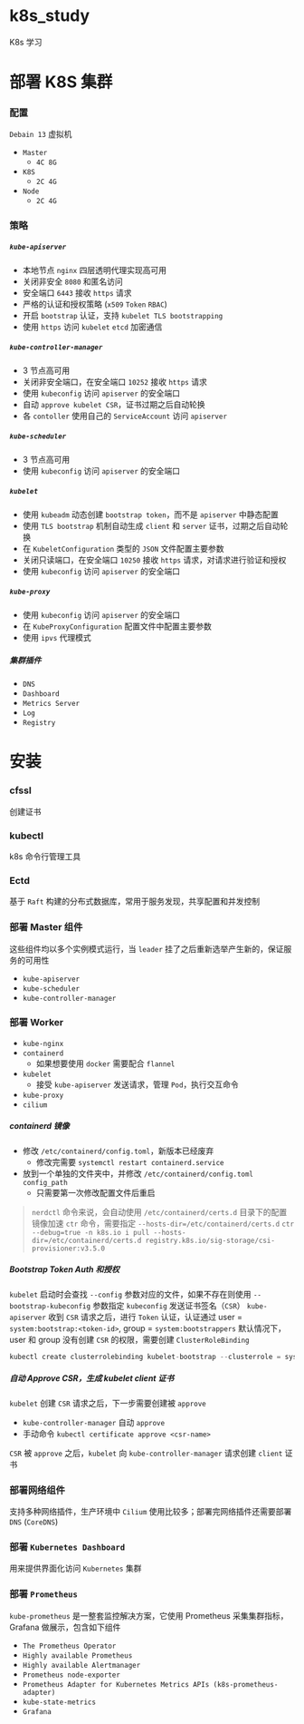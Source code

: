 # k8s_study

K8s 学习

# 部署 K8S 集群

### 配置

`Debain 13` 虚拟机

- `Master`
    - `4C 8G`
- `K8S`
    - `2C 4G`
- `Node`
    - `2C 4G`

### 策略

##### `kube-apiserver`

- 本地节点 `nginx` 四层透明代理实现高可用
- 关闭非安全 `8080` 和匿名访问
- 安全端口 `6443` 接收 `https` 请求
- 严格的认证和授权策略 (`x509` `Token` `RBAC`)
- 开启 `bootstrap` 认证，支持 `kubelet TLS bootstrapping`
- 使用 `https` 访问 `kubelet` `etcd` 加密通信

##### `kube-controller-manager`

- 3 节点高可用
- 关闭非安全端口，在安全端口 `10252` 接收 `https` 请求
- 使用 `kubeconfig` 访问 `apiserver` 的安全端口
- 自动 `approve kubelet CSR`，证书过期之后自动轮换
- 各 `contoller` 使用自己的 `ServiceAccount` 访问 `apiserver`

##### `kube-scheduler`

- 3 节点高可用
- 使用 `kubeconfig` 访问 `apiserver` 的安全端口

##### `kubelet`

- 使用 `kubeadm` 动态创建 `bootstrap token`，而不是 `apiserver` 中静态配置
- 使用 `TLS bootstrap` 机制自动生成 `client` 和 `server` 证书，过期之后自动轮换
- 在 `KubeletConfiguration` 类型的 `JSON` 文件配置主要参数
- 关闭只读端口，在安全端口 `10250` 接收 `https` 请求，对请求进行验证和授权
- 使用 `kubeconfig` 访问 `apiserver` 的安全端口

##### `kube-proxy`

- 使用 `kubeconfig` 访问 `apiserver` 的安全端口
- 在 `KubeProxyConfiguration` 配置文件中配置主要参数
- 使用 `ipvs` 代理模式

##### 集群插件

- `DNS`
- `Dashboard`
- `Metrics Server`
- `Log`
- `Registry`

# 安装

### cfssl

创建证书

### kubectl

k8s 命令行管理工具

### Ectd

基于 `Raft` 构建的分布式数据库，常用于服务发现，共享配置和并发控制

### 部署 Master 组件

这些组件均以多个实例模式运行，当 `leader` 挂了之后重新选举产生新的，保证服务的可用性

- `kube-apiserver`
- `kube-scheduler`
- `kube-controller-manager`

### 部署 Worker

- `kube-nginx`
- `containerd`
    - 如果想要使用 `docker` 需要配合 `flannel`
- `kubelet`
    - 接受 `kube-apiserver` 发送请求，管理 `Pod`，执行交互命令
- `kube-proxy`
- `cilium`

##### containerd 镜像

- 修改 `/etc/containerd/config.toml`，新版本已经废弃
    - 修改完需要 `systemctl restart containerd.service`
- 放到一个单独的文件夹中，并修改 `/etc/containerd/config.toml` `config_path`
    - 只需要第一次修改配置文件后重启

> `nerdctl` 命令来说，会自动使用 `/etc/containerd/certs.d` 目录下的配置镜像加速
> `ctr` 命令，需要指定 `--hosts-dir=/etc/containerd/certs.d`
> `ctr --debug=true -n k8s.io i pull --hosts-dir=/etc/containerd/certs.d registry.k8s.io/sig-storage/csi-provisioner:v3.5.0`

##### Bootstrap Token Auth 和授权

`kubelet` 启动时会查找 `--config` 参数对应的文件，如果不存在则使用 `--bootstrap-kubeconfig` 参数指定 `kubeconfig`
发送证书签名（`CSR`）
`kube-apiserver` 收到 `CSR` 请求之后，进行 `Token` 认证，认证通过 user = `system:bootstrap:<token-id>`,
group = `system:bootstrappers`
默认情况下，user 和 group 没有创建 `CSR` 的权限，需要创建 `ClusterRoleBinding`

```go
kubectl create clusterrolebinding kubelet-bootstrap --clusterrole = system:node-bootstrapper --group = system:bootstrappers
```

##### 自动 Approve CSR，生成 kubelet client 证书

`kubelet` 创建 `CSR` 请求之后，下一步需要创建被 `approve`

- `kube-controller-manager` 自动 `approve`
- 手动命令 `kubectl certificate approve <csr-name>`

`CSR` 被 `approve` 之后，`kubelet` 向 `kube-controller-manager` 请求创建 `client` 证书

### 部署网络组件

支持多种网络插件，生产环境中 `Cilium` 使用比较多；部署完网络插件还需要部署 `DNS` (`CoreDNS`)

### 部署 `Kubernetes Dashboard`

用来提供界面化访问 `Kubernetes` 集群

### 部署 `Prometheus`

`kube-prometheus` 是一整套监控解决方案，它使用 Prometheus 采集集群指标，Grafana 做展示，包含如下组件
- `The Prometheus Operator`
- `Highly available Prometheus`
- `Highly available Alertmanager`
- `Prometheus node-exporter`
- `Prometheus Adapter for Kubernetes Metrics APIs (k8s-prometheus-adapter)`
- `kube-state-metrics`
- `Grafana`

